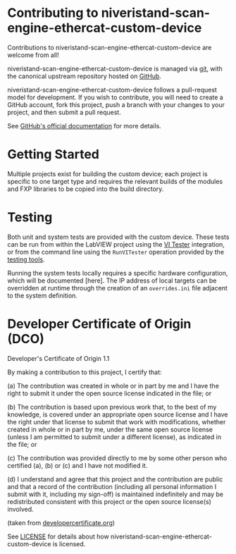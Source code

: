 # Contributing to niveristand-scan-engine-ethercat-custom-device

Contributions to niveristand-scan-engine-ethercat-custom-device are welcome from all!

niveristand-scan-engine-ethercat-custom-device is managed via [git](https://git-scm.com), with the canonical upstream
repository hosted on [GitHub](https://github.com/ni/niveristand-scan-engine-ethercat-custom-device/).

niveristand-scan-engine-ethercat-custom-device follows a pull-request model for development.  If you wish to
contribute, you will need to create a GitHub account, fork this project, push a
branch with your changes to your project, and then submit a pull request.

See [GitHub's official documentation](https://help.github.com/articles/using-pull-requests/) for more details.

# Getting Started

Multiple projects exist for building the custom device; each project is specific to one target type and requires
the relevant builds of the modules and FXP libraries to be copied into the build directory.

# Testing

Both unit and system tests are provided with the custom device. These tests can be run from within the LabVIEW
project using the [VI Tester](https://github.com/JKISoftware/JKI-VI-Tester) integration, or from the command line
using the `RunVITester` operation provided by the [testing tools](https://github.com/ni/niveristand-custom-device-testing-tools).

Running the system tests locally requires a specific hardware configuration, which will be documented [here].
The IP address of local targets can be overridden at runtime through the creation of an `overrides.ini` file
adjacent to the system definition.

# Developer Certificate of Origin (DCO)

   Developer's Certificate of Origin 1.1

   By making a contribution to this project, I certify that:

   (a) The contribution was created in whole or in part by me and I
       have the right to submit it under the open source license
       indicated in the file; or

   (b) The contribution is based upon previous work that, to the best
       of my knowledge, is covered under an appropriate open source
       license and I have the right under that license to submit that
       work with modifications, whether created in whole or in part
       by me, under the same open source license (unless I am
       permitted to submit under a different license), as indicated
       in the file; or

   (c) The contribution was provided directly to me by some other
       person who certified (a), (b) or (c) and I have not modified
       it.

   (d) I understand and agree that this project and the contribution
       are public and that a record of the contribution (including all
       personal information I submit with it, including my sign-off) is
       maintained indefinitely and may be redistributed consistent with
       this project or the open source license(s) involved.

(taken from [developercertificate.org](https://developercertificate.org/))

See [LICENSE](https://github.com/ni/niveristand-scan-engine-ethercat-custom-device/blob/main/LICENSE)
for details about how niveristand-scan-engine-ethercat-custom-device is licensed.
